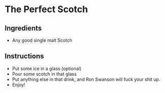 # The Perfect Scotch

## Ingredients

* Any good single malt Scotch

## Instructions

* Put some ice in a glass (optional)
* Pour some scotch in that glass
* Put anything else in that drink, and Ron Swanson will fuck your shit up. 
* Enjoy!